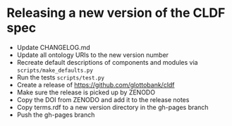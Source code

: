 Releasing a new version of the CLDF spec
========================================

- Update CHANGELOG.md
- Update all ontology URIs to the new version number
- Recreate default descriptions of components and modules via `scripts/make_defaults.py`
- Run the tests `scripts/test.py`
- Create a release of https://github.com/glottobank/cldf
- Make sure the release is picked up by ZENODO
- Copy the DOI from ZENODO and add it to the release notes
- Copy terms.rdf to a new version directory in the gh-pages branch
- Push the gh-pages branch
